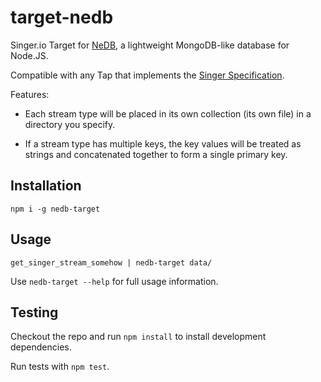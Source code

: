 # target-nedb

Singer.io Target for [NeDB](https://github.com/louischatriot/nedb), a lightweight MongoDB-like database for Node.JS.

Compatible with any Tap that implements the [Singer Specification](https://github.com/singer-io/getting-started/blob/master/SPEC.md).

Features:

- Each stream type will be placed in its own collection (its own file) in a directory you specify.

- If a stream type has multiple keys, the key values will be treated as strings and concatenated together to form a single primary key.

## Installation

```shell
npm i -g nedb-target
```

## Usage

```shell
get_singer_stream_somehow | nedb-target data/
```

Use `nedb-target --help` for full usage information.

## Testing

Checkout the repo and run `npm install` to install development dependencies.

Run tests with `npm test`.
